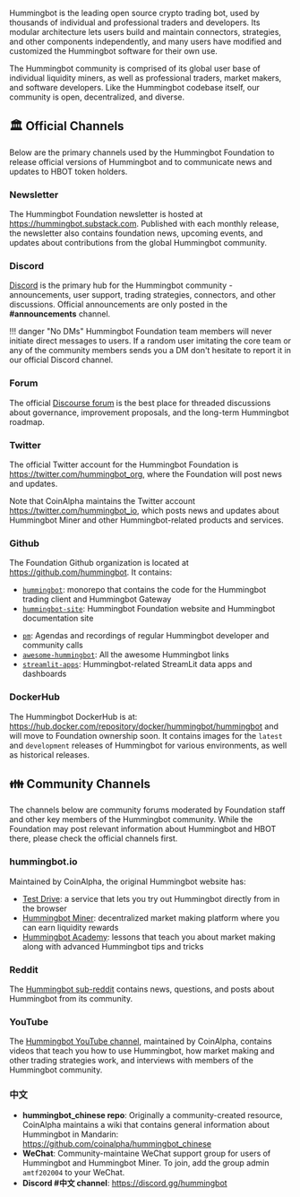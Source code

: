 Hummingbot is the leading open source crypto trading bot, used by thousands of individual and professional traders and developers. Its modular architecture lets users build and maintain connectors, strategies, and other components independently, and many users have modified and customized the Hummingbot software for their own use.

The Hummingbot community is comprised of its global user base of individual liquidity miners, as well as professional traders, market makers, and software developers. Like the Hummingbot codebase itself, our community is open, decentralized, and diverse.

## 🏛️ Official Channels

Below are the primary channels used by the Hummingbot Foundation to release official versions of Hummingbot and to communicate news and updates to HBOT token holders.

### Newsletter

The Hummingbot Foundation newsletter is hosted at https://hummingbot.substack.com. Published with each monthly release, the newsletter also contains foundation news, upcoming events, and updates about contributions from the global Hummingbot community.

### Discord

[Discord](https://discord.gg/hummingbot) is the primary hub for the Hummingbot community - announcements, user support, trading strategies, connectors, and other discussions. Official announcements are only posted in the 
**#announcements** channel.

!!! danger "No DMs"
    Hummingbot Foundation team members will never initiate direct messages to users. If a random user imitating the core team or any of the community members sends you a DM don't hesitate to report it in our official Discord channel.


### Forum

The official [Discourse forum](https://hummingbot.discourse.group) is the best place for threaded discussions about governance, improvement proposals, and the long-term Hummingbot roadmap.


### Twitter

The official Twitter account for the Hummingbot Foundation is https://twitter.com/hummingbot_org, where the Foundation will post news and updates.

Note that CoinAlpha maintains the Twitter account https://twitter.com/hummingbot_io, which posts news and updates about Hummingbot Miner and other Hummingbot-related products and services.

### Github

The Foundation Github organization is located at https://github.com/hummingbot. It contains:

* [`hummingbot`](https://github.com/hummingbot/hummingbot): monorepo that contains the code for the Hummingbot trading client and Hummingbot Gateway
* [`hummingbot-site`](https://github.com/hummingbot/hummingbot-site): Hummingbot Foundation website and Hummingbot documentation site
- [`pm`](https://github.com/hummingbot/pm): Agendas and recordings of regular Hummingbot developer and community calls
- [`awesome-hummingbot`](https://github.com/hummingbot/awesome-hummingbot): All the awesome Hummingbot links
- [`streamlit-apps`](https://github.com/hummingbot/streamlit-apps): Hummingbot-related StreamLit data apps and dashboards

### DockerHub

The Hummingbot DockerHub is at: https://hub.docker.com/repository/docker/hummingbot/hummingbot and will move to Foundation ownership soon. It contains images for the `latest` and `development` releases of Hummingbot for various environments, as well as historical releases.

## 👪 Community Channels

The channels below are community forums moderated by Foundation staff and other key members of the Hummingbot community. While the Foundation may post relevant information about Hummingbot and HBOT there, please check the official channels first.

### hummingbot.io

Maintained by CoinAlpha, the original Hummingbot website has:

* [Test Drive](https://hummingbot.io/test-drive/): a service that lets you try out Hummingbot directly from in the browser
* [Hummingbot Miner](https://miner.hummingbot.io/): decentralized market making platform where you can earn liquidity rewards
* [Hummingbot Academy](https://hummingbot.io/academy): lessons that teach you about market making along with advanced Hummingbot tips and tricks

### Reddit

The [Hummingbot sub-reddit](https://www.reddit.com/r/Hummingbot/) contains news, questions, and posts about Hummingbot from its community.

### YouTube

The [Hummingbot YouTube channel](https://www.youtube.com/c/hummingbot), maintained by CoinAlpha, contains videos that teach you how to use Hummingbot, how market making and other trading strategies work, and interviews with members of the Hummingbot community.

### 中文

* **hummingbot_chinese repo**: Originally a community-created resource, CoinAlpha maintains a wiki that contains general information about Hummingbot in Mandarin: https://github.com/coinalpha/hummingbot_chinese
* **WeChat**: Community-maintaine WeChat support group for users of Hummingbot and Hummingbot Miner. To join, add the group admin `amtf202004` to your WeChat.
* **Discord #中文 channel**: https://discord.gg/hummingbot
